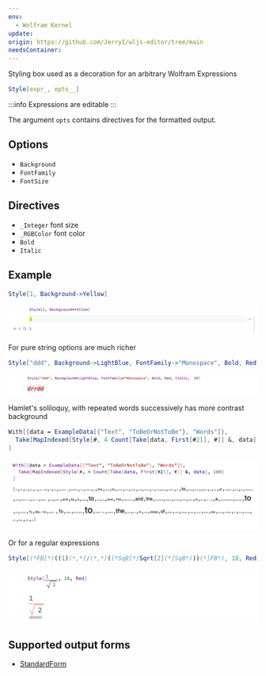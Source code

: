 ```yaml
---
env:
  - Wolfram Kernel
update: 
origin: https://github.com/JerryI/wljs-editor/tree/main
needsContainer:
---
```



Styling box used as a decoration for an arbitrary Wolfram Expressions

```mathematica
Style[expr_, opts__]
```

:::info
Expressions are editable
:::

The argument `opts` contains directives for the formatted output. 
## Options
- `Background`
- `FontFamily`
- `FontSize`

## Directives
- `_Integer` font size
- `_RGBColor` font color
- `Bold`
- `Italic`


## Example

```mathematica
Style[1, Background->Yellow]
```

![](./../../../Screenshot%202024-03-27%20at%2021.18.47.png)

For pure string options are much richer

```mathematica
Style["ddd", Background->LightBlue, FontFamily->"Monospace", Bold, Red, Italic,  20]
```

![](./../../../Screenshot%202024-04-03%20at%2020.45.35.png)



Hamlet's soliloquy, with repeated words successively has more contrast background

```mathematica
With[{data = ExampleData[{"Text", "ToBeOrNotToBe"}, "Words"]}, 
  Take[MapIndexed[Style[#, 4 Count[Take[data, First[#2]], #]] &, data], 100]
]
```

![](./../../../Screenshot%202024-04-07%20at%2017.59.26.png)

Or for a regular expressions

```mathematica
Style[(*FB[*)((1)(*,*)/(*,*)((*SqB[*)Sqrt[2](*]SqB*)))(*]FB*), 18, Red]
```

![](./../../../Screenshot%202024-04-07%20at%2018.00.06.png)

## Supported output forms
- [StandardForm](frontend/Reference/Decorations/StandardForm.md)
